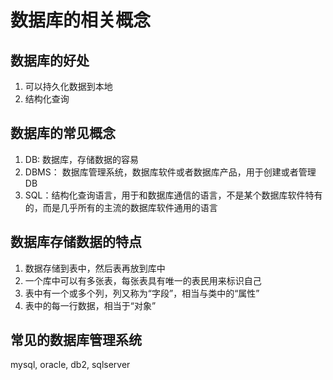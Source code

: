# 数据库的相关概念

## 数据库的好处

1. 可以持久化数据到本地
2. 结构化查询

## 数据库的常见概念

1. DB: 数据库，存储数据的容易
2. DBMS： 数据库管理系统，数据库软件或者数据库产品，用于创建或者管理DB
3. SQL：结构化查询语言，用于和数据库通信的语言，不是某个数据库软件特有的，而是几乎所有的主流的数据库软件通用的语言

## 数据库存储数据的特点

1. 数据存储到表中，然后表再放到库中
2. 一个库中可以有多张表，每张表具有唯一的表民用来标识自己
3. 表中有一个或多个列，列又称为“字段”，相当与类中的“属性”
4. 表中的每一行数据，相当于“对象”

## 常见的数据库管理系统

mysql, oracle, db2, sqlserver

